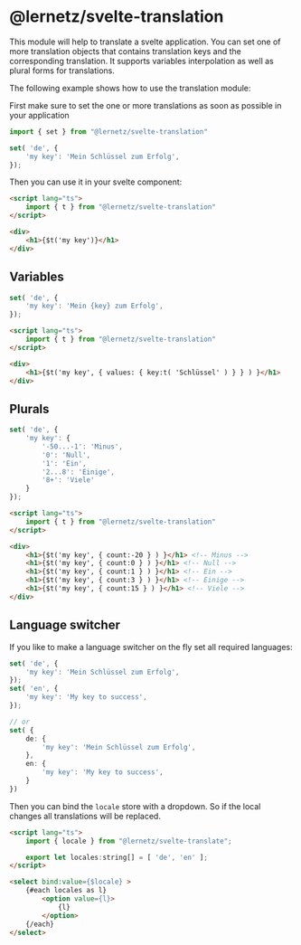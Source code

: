 # @lernetz/svelte-translation

This module will help to translate a svelte application.
You can set one of more translation objects that contains translation keys and the corresponding translation.
It supports variables interpolation as well as plural forms for translations.


The following example shows how to use the translation module:

First make sure to set the one or more translations as soon as possible in your application
```ts
import { set } from "@lernetz/svelte-translation"

set( 'de', {
    'my key': 'Mein Schlüssel zum Erfolg',
});
```


Then you can use it in your svelte component:
```html
<script lang="ts">
    import { t } from "@lernetz/svelte-translation"
</script>

<div>
    <h1>{$t('my key')}</h1>
</div>
```



## Variables
```ts
set( 'de', {
    'my key': 'Mein {key} zum Erfolg',
});
```

```html
<script lang="ts">
    import { t } from "@lernetz/svelte-translation"
</script>

<div>
    <h1>{$t('my key', { values: { key:t( 'Schlüssel' ) } } ) }</h1>
</div>
```

## Plurals

```ts
set( 'de', {
    'my key': {
        '-50...-1': 'Minus',
        '0': 'Null',
        '1': 'Ein',
        '2...8': 'Einige',
        '8+': 'Viele'
    }
});
```

```html
<script lang="ts">
    import { t } from "@lernetz/svelte-translation"
</script>

<div>
    <h1>{$t('my key', { count:-20 } ) }</h1> <!-- Minus -->
    <h1>{$t('my key', { count:0 } ) }</h1> <!-- Null -->
    <h1>{$t('my key', { count:1 } ) }</h1> <!-- Ein -->
    <h1>{$t('my key', { count:3 } ) }</h1> <!-- Einige -->
    <h1>{$t('my key', { count:15 } ) }</h1> <!-- Viele -->
</div>
```


## Language switcher

If you like to make a language switcher on the fly set all required languages:
```ts
set( 'de', {
    'my key': 'Mein Schlüssel zum Erfolg',
});
set( 'en', {
    'my key': 'My key to success',
});

// or 
set( {
    de: {
        'my key': 'Mein Schlüssel zum Erfolg',
    },
    en: {
        'my key': 'My key to success',
    }
})
```


Then you can bind the `locale` store with a dropdown.
So if the local changes all translations will be replaced.
```html
<script lang="ts">
    import { locale } from "@lernetz/svelte-translate";

    export let locales:string[] = [ 'de', 'en' ];
</script>

<select bind:value={$locale} >
    {#each locales as l}
        <option value={l}>
            {l}
        </option>
	{/each}
</select>
```
